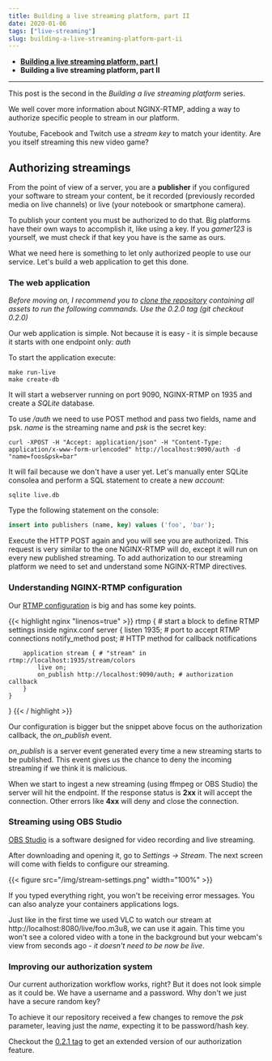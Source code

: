 ```yaml
---
title: Building a live streaming platform, part II
date: 2020-01-06
tags: ["live-streaming"]
slug: building-a-live-streaming-platform-part-ii
---
```


* **[Building a live streaming platform, part I](https://www.maugzoide.com/posts/building-a-live-streaming-platform-part-i/)**
* **Building a live streaming platform, part II**

---

This post is the second in the *Building a live streaming platform* series.

We well cover more information about NGINX-RTMP, adding a way to authorize specific people to stream in our platform.

Youtube, Facebook and Twitch use a *stream key* to match your identity. Are you itself streaming this new video game?

## Authorizing streamings

From the point of view of a server, you are a **publisher** if you configured your software to stream your content, be it recorded (previously recorded media on live channels) or live (your notebook or smartphone camera).

To publish your content you must be authorized to do that. Big platforms have their own ways to accomplish it, like using a key. If you *gamer123* is yourself, we must check if that key you have is the same as ours.

What we need here is something to let only authorized people to use our service. Let's build a web application to get this done.

### The web application

*Before moving on, I recommend you to [clone the repository](https://github.com/mauricioabreu/building-a-live-streaming-platform) containing all assets to run the following commands. Use the 0.2.0 tag (git checkout 0.2.0)*

Our web application is simple. Not because it is easy - it is simple because it starts with one endpoint only: *auth*

To start the application execute:

```shell
make run-live
make create-db
```

It will start a webserver running on port 9090, NGINX-RTMP on 1935 and create a *SQLite* database.

To use */auth* we need to use POST method and pass two fields, name and psk. *name* is the streaming name and *psk* is the secret key:

```shell
curl -XPOST -H "Accept: application/json" -H "Content-Type: application/x-www-form-urlencoded" http://localhost:9090/auth -d "name=foos&psk=bar"
```

It will fail because we don't have a user yet. Let's manually enter SQLite consolea and perform a SQL statement to create a new *account*:

```shell
sqlite live.db
```

Type the following statement on the console:

```sql
insert into publishers (name, key) values ('foo', 'bar');
```

Execute the HTTP POST again and you will see you are authorized. This request is very similar to the one NGINX-RTMP will do, except it will run on every new published streaming. To add authorization to our streaming platform we need to set and understand some NGINX-RTMP directives.

### Understanding NGINX-RTMP configuration

Our [RTMP configuration](https://github.com/mauricioabreu/docker-nginx-rtmp/blob/master/nginx.conf) is big and has some key points.

{{< highlight nginx "linenos=true" >}}
rtmp { # start a block to define RTMP settings inside nginx.conf
    server {
        listen 1935; # port to accept RTMP connections
        notify_method post; # HTTP method for callback notifications

        application stream { # "stream" in rtmp://localhost:1935/stream/colors
            live on;
            on_publish http://localhost:9090/auth; # authorization callback
        }
    }
}
{{< / highlight >}}

Our configuration is bigger but the snippet above focus on the authorization callback, the *on_publish* event.

*on_publish* is a server event generated every time a new streaming starts to be published. This event gives us the chance to deny the incoming streaming if we think it is malicious.

When we start to ingest a new streaming (using ffmpeg or OBS Studio) the server will hit the endpoint. If the response status is **2xx** it will accept the connection. Other errors like **4xx** will deny and close the connection.

### Streaming using OBS Studio

[OBS Studio](https://obsproject.com/) is a software designed for video recording and live streaming.

After downloading and opening it, go to *Settings -> Stream*. The next screen will come with fields to configure our streaming.

{{< figure src="/img/stream-settings.png" width="100%" >}}

If you typed everything right, you won't be receiving error messages. You can also analyze your containers applications logs.

Just like in the first time we used VLC to watch our stream at http://localhost:8080/live/foo.m3u8, we can use it again. This time you won't see a colored video with a tone in the background but your webcam's view from seconds ago - *it doesn't need to be now be live*.

### Improving our authorization system

Our current authorization workflow works, right? But it does not look simple as it could be.
We have a username and a password. Why don't we just have a secure random key?

To achieve it our repository received a few changes to remove the *psk* parameter, leaving just the *name*, expecting it to be password/hash key.

Checkout the [0.2.1 tag](https://github.com/mauricioabreu/building-a-live-streaming-platform/tree/0.2.1) to get an extended version of our authorization feature.